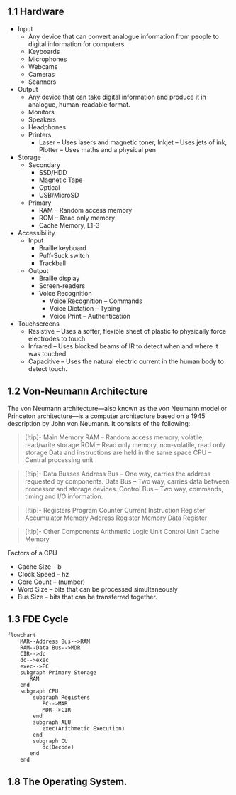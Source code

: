## 1.1 Hardware
 - Input
   - Any device that can convert analogue information from people to digital information for computers.
   - Keyboards
   - Microphones
   - Webcams
   - Cameras
   - Scanners
 - Output
   - Any device that can take digital information and produce it in analogue, human-readable format.
   - Monitors
   - Speakers
   - Headphones
   - Printers
     - Laser – Uses lasers and magnetic toner, Inkjet – Uses jets of ink, Plotter – Uses maths and a physical pen
 - Storage
   - Secondary
     - SSD/HDD
     - Magnetic Tape
     - Optical
     - USB/MicroSD
   - Primary
     - RAM – Random access memory
     - ROM – Read only memory
     - Cache Memory, L1-3
 - Accessibility
   - Input
     - Braille keyboard
     - Puff-Suck switch
     - Trackball
   - Output
     - Braille display
     - Screen-readers
     - Voice Recognition
       - Voice Recognition 	– Commands
       - Voice Dictation	– Typing
       - Voice Print		– Authentication
 - Touchscreens
   - Resistive		– Uses a softer, flexible sheet of plastic to physically force electrodes to touch
   - Infrared		– Uses blocked beams of IR to detect when and where it was touched
   - Capacitive		– Uses the natural electric current in the human body to detect touch.

## 1.2 Von-Neumann Architecture
The von Neumann architecture—also known as the von Neumann model or Princeton architecture—is a computer architecture based on a 1945 description by John von Neumann. It consists of the following:
> [!tip]- Main Memory
> RAM – Random access memory, volatile, read/write storage
> ROM – Read only memory, non-volatile, read only storage
> Data and instructions are held in the same space
> CPU – Central processing unit

> [!tip]- Data Busses
> Address Bus – One way, carries the address requested by components.
> Data Bus – Two way, carries data between processor and storage devices.
> Control Bus – Two way, commands, timing and I/O information.

> [!tip]- Registers
> Program Counter
> Current Instruction Register
> Accumulator
> Memory Address Register
> Memory Data Register

> [!tip]- Other Components
> Arithmetic Logic Unit
> Control Unit
> Cache Memory

Factors of a CPU
 - Cache Size – b
 - Clock Speed – hz
 - Core Count – (number)
 - Word Size – bits that can be processed simultaneously
 - Bus Size – bits that can be transferred together.

## 1.3 FDE Cycle
```mermaid
flowchart
	MAR--Address Bus-->RAM
	RAM--Data Bus-->MDR
	CIR-->dc
	dc-->exec
	exec-->PC
	subgraph Primary Storage
	   RAM
	end
	subgraph CPU
	    subgraph Registers
           PC-->MAR
           MDR-->CIR
	    end
		subgraph ALU
           exec(Arithmetic Execution)
		end
	    subgraph CU
           dc(Decode)
       end
	end
```

## 1.8 The Operating System.


